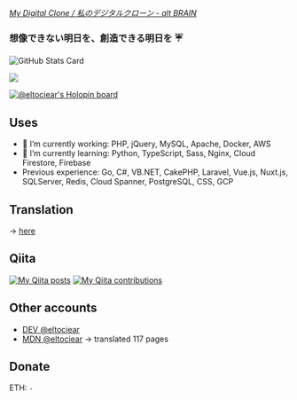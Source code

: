 *[My Digital Clone / 私のデジタルクローン - alt BRAIN](https://altbrain.ai/chat?brainId=eyDf2HsPFr1fbjnlHXFY)*


### 想像できない明日を、創造できる明日を ☔️

![GitHub Stats Card](https://github-readme-stats.vercel.app/api?username=eltociear&count_private=true&theme=merko&show_icons=true&count_private=true&sanitize=true)

![](https://visitor-badge.laobi.icu/badge?page_id=eltociear.readme)


[![@eltociear's Holopin board](https://holopin.me/eltociear)](https://holopin.io/@eltociear)

## Uses
- 🔭 I’m currently working: PHP, jQuery, MySQL, Apache, Docker, AWS
- 🌱 I’m currently learning: Python, TypeScript, Sass, Nginx, Cloud Firestore, Firebase
- Previous experience: Go, C#, VB.NET, CakePHP, Laravel, Vue.js, Nuxt.js, SQLServer, Redis, Cloud Spanner, PostgreSQL, CSS, GCP

## Translation
-> [here](https://github.com/eltociear/translations/blob/main/README.md)

## Qiita
[![My Qiita posts](https://qiita-badge.apiapi.app/s/eltociear/posts.svg)](http://qiita.com/eltociear)
[![My Qiita contributions](https://qiita-badge.apiapi.app/s/eltociear/contributions.svg)](http://qiita.com/eltociear)

## Other accounts
* [DEV @eltociear](https://dev.to/eltociear)
* [MDN @eltociear](https://wiki.developer.mozilla.org/ja/profiles/eltociear) -> translated 117 pages

## Donate
ETH: `-`

<!--
**eltociear/eltociear** is a ✨ _special_ ✨ repository because its `README.md` (this file) appears on your GitHub profile.

Here are some ideas to get you started:

- 🔭 I’m currently working on ...
- 🌱 I’m currently learning ...
- 👯 I’m looking to collaborate on ...
- 🤔 I’m looking for help with ...
- 💬 Ask me about ...
- 📫 How to reach me: ...
- 😄 Pronouns: ...
- ⚡ Fun fact: ...
-->

